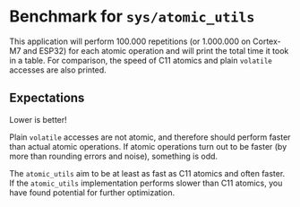 # Benchmark for `sys/atomic_utils`

This application will perform 100.000 repetitions (or 1.000.000 on
Cortex-M7 and ESP32) for each atomic operation and will print the total time it
took in a table. For comparison, the speed of C11 atomics and plain `volatile`
accesses are also printed.

## Expectations

Lower is better!

Plain `volatile` accesses are not atomic, and therefore should perform faster
than actual atomic operations. If atomic operations turn out to be faster
(by more than rounding errors and noise), something is odd.

The `atomic_utils` aim to be at least as fast as C11 atomics and often faster.
If the `atomic_utils` implementation performs slower than C11 atomics, you have
found potential for further optimization.
